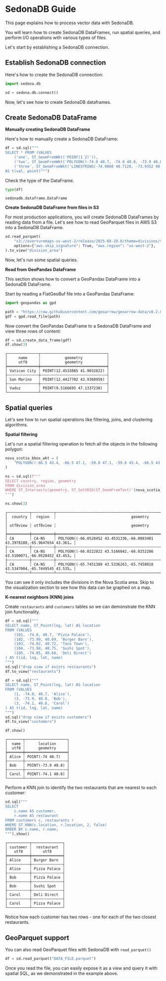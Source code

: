 # SedonaDB Guide

This page explains how to process vector data with SedonaDB.

You will learn how to create SedonaDB DataFrames, run spatial queries, and perform I/O operations with various types of files.

Let's start by establishing a SedonaDB connection.

## Establish SedonaDB connection

Here's how to create the SedonaDB connection:


```python
import sedona.db

sd = sedona.db.connect()
```

Now, let's see how to create SedonaDB dataframes.

## Create SedonaDB DataFrame

**Manually creating SedonaDB DataFrame**

Here's how to manually create a SedonaDB DataFrame:


```python
df = sd.sql("""
SELECT * FROM (VALUES
    ('one', ST_GeomFromWkt('POINT(1 2)')),
    ('two', ST_GeomFromWkt('POLYGON((-74.0 40.7, -74.0 40.8, -73.9 40.8, -73.9 40.7, -74.0 40.7))')),
    ('three', ST_GeomFromWkt('LINESTRING(-74.0060 40.7128, -73.9352 40.7306, -73.8561 40.8484)')))
AS t(val, point)""")
```

Check the type of the DataFrame.


```python
type(df)
```




    sedonadb.dataframe.DataFrame



**Create SedonaDB DataFrame from files in S3**

For most production applications, you will create SedonaDB DataFrames by reading data from a file.  Let's see how to read GeoParquet files in AWS S3 into a SedonaDB DataFrame.


```python
sd.read_parquet(
    "s3://overturemaps-us-west-2/release/2025-08-20.0/theme=divisions/type=division_area/",
    options={"aws.skip_signature": True, "aws.region": "us-west-2"},
).to_view("division_area")
```

Now, let's run some spatial queries.

**Read from GeoPandas DataFrame**

This section shows how to convert a GeoPandas DataFrame into a SedonaDB DataFrame.

Start by reading a FlatGeoBuf file into a GeoPandas DataFrame:


```python
import geopandas as gpd

path = "https://raw.githubusercontent.com/geoarrow/geoarrow-data/v0.2.0/natural-earth/files/natural-earth_cities.fgb"
gdf = gpd.read_file(path)
```

Now convert the GeoPandas DataFrame to a SedonaDB DataFrame and view three rows of content:


```python
df = sd.create_data_frame(gdf)
df.show(3)
```

    ┌──────────────┬──────────────────────────────┐
    │     name     ┆           geometry           │
    │     utf8     ┆           geometry           │
    ╞══════════════╪══════════════════════════════╡
    │ Vatican City ┆ POINT(12.4533865 41.9032822) │
    ├╌╌╌╌╌╌╌╌╌╌╌╌╌╌┼╌╌╌╌╌╌╌╌╌╌╌╌╌╌╌╌╌╌╌╌╌╌╌╌╌╌╌╌╌╌┤
    │ San Marino   ┆ POINT(12.4417702 43.9360958) │
    ├╌╌╌╌╌╌╌╌╌╌╌╌╌╌┼╌╌╌╌╌╌╌╌╌╌╌╌╌╌╌╌╌╌╌╌╌╌╌╌╌╌╌╌╌╌┤
    │ Vaduz        ┆ POINT(9.5166695 47.1337238)  │
    └──────────────┴──────────────────────────────┘


## Spatial queries

Let's see how to run spatial operations like filtering, joins, and clustering algorithms.

**Spatial filtering**

Let's run a spatial filtering operation to fetch all the objects in the following polygon:


```python
nova_scotia_bbox_wkt = (
    "POLYGON((-66.5 43.4, -66.5 47.1, -59.8 47.1, -59.8 43.4, -66.5 43.4))"
)

ns = sd.sql(f"""
SELECT country, region, geometry
FROM division_area
WHERE ST_Intersects(geometry, ST_SetSRID(ST_GeomFromText('{nova_scotia_bbox_wkt}'), 4326))
""")

ns.show(3)
```

    ┌──────────┬──────────┬────────────────────────────────────────────────────────────────────────────┐
    │  country ┆  region  ┆                                  geometry                                  │
    │ utf8view ┆ utf8view ┆                                  geometry                                  │
    ╞══════════╪══════════╪════════════════════════════════════════════════════════════════════════════╡
    │ CA       ┆ CA-NS    ┆ POLYGON((-66.0528452 43.4531336,-66.0883401 43.3978188,-65.9647654 43.361… │
    ├╌╌╌╌╌╌╌╌╌╌┼╌╌╌╌╌╌╌╌╌╌┼╌╌╌╌╌╌╌╌╌╌╌╌╌╌╌╌╌╌╌╌╌╌╌╌╌╌╌╌╌╌╌╌╌╌╌╌╌╌╌╌╌╌╌╌╌╌╌╌╌╌╌╌╌╌╌╌╌╌╌╌╌╌╌╌╌╌╌╌╌╌╌╌╌╌╌╌┤
    │ CA       ┆ CA-NS    ┆ POLYGON((-66.0222822 43.5166842,-66.0252286 43.5100071,-66.0528452 43.453… │
    ├╌╌╌╌╌╌╌╌╌╌┼╌╌╌╌╌╌╌╌╌╌┼╌╌╌╌╌╌╌╌╌╌╌╌╌╌╌╌╌╌╌╌╌╌╌╌╌╌╌╌╌╌╌╌╌╌╌╌╌╌╌╌╌╌╌╌╌╌╌╌╌╌╌╌╌╌╌╌╌╌╌╌╌╌╌╌╌╌╌╌╌╌╌╌╌╌╌╌┤
    │ CA       ┆ CA-NS    ┆ POLYGON((-65.7451389 43.5336263,-65.7450818 43.5347004,-65.7449545 43.535… │
    └──────────┴──────────┴────────────────────────────────────────────────────────────────────────────┘


You can see it only includes the divisions in the Nova Scotia area.  Skip to the visualization section to see how this data can be graphed on a map.

**K-nearest neighbors (KNN) joins**

Create `restaurants` and `customers` tables so we can demonstrate the KNN join functionality.


```python
df = sd.sql("""
SELECT name, ST_Point(lng, lat) AS location
FROM (VALUES
    (101, -74.0, 40.7, 'Pizza Palace'),
    (102, -73.99, 40.69, 'Burger Barn'),
    (103, -74.02, 40.72, 'Taco Town'),
    (104, -73.98, 40.75, 'Sushi Spot'),
    (105, -74.05, 40.68, 'Deli Direct')
) AS t(id, lng, lat, name)
""")
sd.sql("drop view if exists restaurants")
df.to_view("restaurants")

df = sd.sql("""
SELECT name, ST_Point(lng, lat) AS location
FROM (VALUES
    (1, -74.0, 40.7, 'Alice'),
    (2, -73.9, 40.8, 'Bob'),
    (3, -74.1, 40.6, 'Carol')
) AS t(id, lng, lat, name)
""")
sd.sql("drop view if exists customers")
df.to_view("customers")
```


```python
df.show()
```

    ┌───────┬───────────────────┐
    │  name ┆      location     │
    │  utf8 ┆      geometry     │
    ╞═══════╪═══════════════════╡
    │ Alice ┆ POINT(-74 40.7)   │
    ├╌╌╌╌╌╌╌┼╌╌╌╌╌╌╌╌╌╌╌╌╌╌╌╌╌╌╌┤
    │ Bob   ┆ POINT(-73.9 40.8) │
    ├╌╌╌╌╌╌╌┼╌╌╌╌╌╌╌╌╌╌╌╌╌╌╌╌╌╌╌┤
    │ Carol ┆ POINT(-74.1 40.6) │
    └───────┴───────────────────┘


Perform a KNN join to identify the two restaurants that are nearest to each customer:


```python
sd.sql("""
SELECT
    c.name AS customer,
    r.name AS restaurant
FROM customers c, restaurants r
WHERE ST_KNN(c.location, r.location, 2, false)
ORDER BY c.name, r.name;
""").show()
```

    ┌──────────┬──────────────┐
    │ customer ┆  restaurant  │
    │   utf8   ┆     utf8     │
    ╞══════════╪══════════════╡
    │ Alice    ┆ Burger Barn  │
    ├╌╌╌╌╌╌╌╌╌╌┼╌╌╌╌╌╌╌╌╌╌╌╌╌╌┤
    │ Alice    ┆ Pizza Palace │
    ├╌╌╌╌╌╌╌╌╌╌┼╌╌╌╌╌╌╌╌╌╌╌╌╌╌┤
    │ Bob      ┆ Pizza Palace │
    ├╌╌╌╌╌╌╌╌╌╌┼╌╌╌╌╌╌╌╌╌╌╌╌╌╌┤
    │ Bob      ┆ Sushi Spot   │
    ├╌╌╌╌╌╌╌╌╌╌┼╌╌╌╌╌╌╌╌╌╌╌╌╌╌┤
    │ Carol    ┆ Deli Direct  │
    ├╌╌╌╌╌╌╌╌╌╌┼╌╌╌╌╌╌╌╌╌╌╌╌╌╌┤
    │ Carol    ┆ Pizza Palace │
    └──────────┴──────────────┘


Notice how each customer has two rows - one for each of the two closest restaurants.

## GeoParquet support

You can also read GeoParquet files with SedonaDB with `read_parquet()`

```python
df = sd.read_parquet("DATA_FILE.parquet")
```

Once you read the file, you can easily expose it as a view and query it with spatial SQL, as we demonstrated in the example above.

